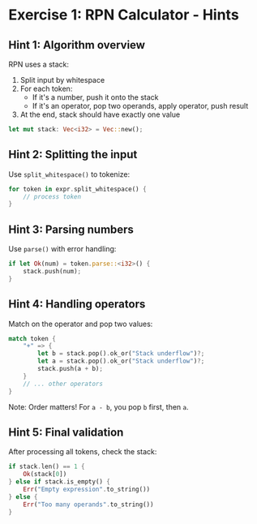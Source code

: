 # Exercise 1: RPN Calculator - Hints

## Hint 1: Algorithm overview

RPN uses a stack:
1. Split input by whitespace
2. For each token:
   - If it's a number, push it onto the stack
   - If it's an operator, pop two operands, apply operator, push result
3. At the end, stack should have exactly one value

```rust
let mut stack: Vec<i32> = Vec::new();
```

## Hint 2: Splitting the input

Use `split_whitespace()` to tokenize:
```rust
for token in expr.split_whitespace() {
    // process token
}
```

## Hint 3: Parsing numbers

Use `parse()` with error handling:
```rust
if let Ok(num) = token.parse::<i32>() {
    stack.push(num);
}
```

## Hint 4: Handling operators

Match on the operator and pop two values:
```rust
match token {
    "+" => {
        let b = stack.pop().ok_or("Stack underflow")?;
        let a = stack.pop().ok_or("Stack underflow")?;
        stack.push(a + b);
    }
    // ... other operators
}
```

Note: Order matters! For `a - b`, you pop `b` first, then `a`.

## Hint 5: Final validation

After processing all tokens, check the stack:
```rust
if stack.len() == 1 {
    Ok(stack[0])
} else if stack.is_empty() {
    Err("Empty expression".to_string())
} else {
    Err("Too many operands".to_string())
}
```
